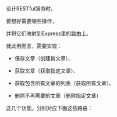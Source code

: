 设计RESTful服务时，

要想好需要哪些操作，

并将它们映射到Express里的路由上。

就此例而言，需要实现：

- 保存文章（创建新文章）、

- 获取文章（获取指定文章）、

- 获取包含所有文章的列表（获取所有文章）、

- 删除不再需要的文章（删除指定文章）

这几个功能。分别对应下面这些路由：